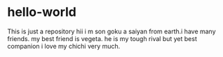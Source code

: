 # hello-world
This is just a repository
hii i m son goku a saiyan from earth.i have many friends. my best friend is vegeta. he is my tough rival but yet best companion
i love my chichi very much.
